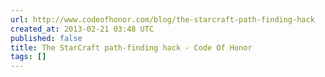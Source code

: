 ```yaml
---
url: http://www.codeofhonor.com/blog/the-starcraft-path-finding-hack
created_at: 2013-02-21 03:48 UTC
published: false
title: The StarCraft path-finding hack - Code Of Honor
tags: []
---
```



